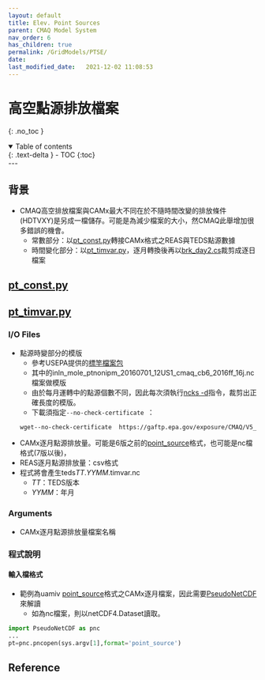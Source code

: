 ```yaml
---
layout: default
title: Elev. Point Sources
parent: CMAQ Model System
nav_order: 6
has_children: true
permalink: /GridModels/PTSE/
date:               
last_modified_date:   2021-12-02 11:08:53
---
```


# 高空點源排放檔案
{: .no_toc }

<details open markdown="block">
  <summary>
    Table of contents
  </summary>
  {: .text-delta }
- TOC
{:toc}
</details>
---

## 背景
- CMAQ高空排放檔案與CAMx最大不同在於不隨時間改變的排放條件(HDTVXY)是另成一檔儲存。可能是為減少檔案的大小，然CMAQ此舉增加很多錯誤的機會。
  - 常數部分：以[pt_const.py](https://github.com/sinotec2/cmaq_relatives/blob/master/ptse/pt_const.py)轉接CAMx格式之REAS與TEDS點源數據
  - 時間變化部分：以[pt_timvar.py]()，逐月轉換後再以[brk_day2.cs](https://sinotec2.github.io/Focus-on-Air-Quality/utilities/netCDF/brk_day/)裁剪成逐日檔案

## [pt_const.py](https://github.com/sinotec2/cmaq_relatives/blob/master/ptse/pt_const.py)

## [pt_timvar.py](https://github.com/sinotec2/cmaq_relatives/blob/master/ptse/pt_timvar.py)
### I/O Files
- 點源時變部分的模版
  - 參考USEPA提供的[標竿檔案包](https://gaftp.epa.gov/exposure/CMAQ/V5_3_2/Benchmark/CMAQv5.3.2_Benchmark_2Day_Input.tar.gz.list)
  - 其中的inln_mole_ptnonipm_20160701_12US1_cmaq_cb6_2016ff_16j.nc檔案做模版
  - 由於每月運轉中的點源個數不同，因此每次須執行[ncks -d](https://sinotec2.github.io/Focus-on-Air-Quality/utilities/netCDF/ncks/#維度剪裁)指令，裁剪出正確長度的模版。
  - 下載須指定`--no-check-certificate `：
  ```bash
  wget--no-check-certificate  https://gaftp.epa.gov/exposure/CMAQ/V5_3_2/Benchmark/CMAQv5.3.2_Benchmark_2Day_Input.tar.gz
  ```  
- CAMx逐月點源排放量。可能是6版之前的[point_source]()格式，也可能是nc檔格式(7版以後)，
- REAS逐月點源排放量：csv格式
- 程式將會產生teds*TT*.*YYMM*.timvar.nc
  - *TT*：TEDS版本
  - *YYMM*：年月

### Arguments
- CAMx逐月點源排放量檔案名稱

### 程式說明
#### 輸入檔格式
- 範例為uamiv [point_source](https://sinotec2.github.io/Focus-on-Air-Quality/utilities/netCDF/pncgen/)格式之CAMx逐月檔案，因此需要[PseudoNetCDF][pseudonetcdf]來解讀
  - 如為nc檔案，則以netCDF4.Dataset讀取。

[pseudonetcdf]: <https://github.com/barronh/pseudonetcdf/blob/master/scripts/pncgen> "PseudoNetCDF provides read, plot, and sometimes write capabilities for atmospheric science data formats including: CAMx (www.camx.org), RACM2 box-model outputs, Kinetic Pre-Processor outputs, ICARTT Data files (ffi1001), CMAQ Files, GEOS-Chem Binary Punch/NetCDF files, etc. visit  barronh /pseudonetcdf @GitHub."

```python
import PseudoNetCDF as pnc
...
pt=pnc.pncopen(sys.argv[1],format='point_source')
```


## Reference


